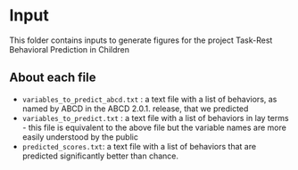 # Input
This folder contains inputs to generate figures for the project Task-Rest Behavioral Prediction in Children

## About each file
* `variables_to_predict_abcd.txt` : a text file with a list of behaviors, as named by ABCD in the ABCD 2.0.1. release, that we predicted
* `variables_to_predict.txt` : a text file with a list of behaviors in lay terms - this file is equivalent to the above file but the variable names are more easily understood by the public
* `predicted_scores.txt`: a text file with a list of behaviors that are predicted significantly better than chance.




